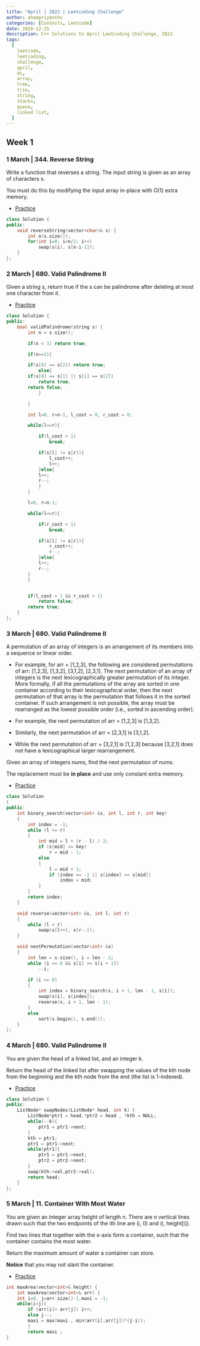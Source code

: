 ```yaml
---
title: "April | 2022 | Leetcoding Challenge"
author: ahampriyanshu
categories: [Contests, Leetcode]
date: 2020-12-25
description: C++ Solutions to April Leetcoding Challenge, 2022.
tags:
  [
    leetcode,
    leetcoding,
    challenge,
    april,
    ds,
    array,
    tree,
    trie,
    string,
    stacks,
    queue,
    linked list,
  ]
---
```


## Week 1

### 1 March | 344. Reverse String

Write a function that reverses a string. The input string is given as an array of characters s.

You must do this by modifying the input array in-place with O(1) extra memory.

- [Practice](https://leetcode.com/problems/reverse-string/)

```cpp
class Solution {
public:
    void reverseString(vector<char>& s) {
        int n(s.size());
        for(int i=0; i<n/2; i++)
            swap(s[i], s[n-i-1]);
    }
};
```

### 2 March | 680. Valid Palindrome II

Given a string s, return true if the s can be palindrome after deleting at most one character from it.

- [Practice](https://leetcode.com/problems/valid-palindrome-ii/)

```cpp
class Solution {
public:
    bool validPalindrome(string s) {
        int n = s.size();

        if(n < 3) return true;

        if(n==3){

        if(s[0] == s[2]) return true;
            else{
        if(s[0] == s[1] || s[1] == s[2])
            return true;
        return false;
            }

        }

        int l=0, r=n-1, l_cost = 0, r_cost = 0;

        while(l<=r){

            if(l_cost > 1)
                break;

            if(s[l] != s[r]){
                l_cost++;
                l++;
            }else{
            l++;
            r--;
            }
        }

        l=0, r=n-1;

        while(l<=r){

            if(r_cost > 1)
                break;

            if(s[l] != s[r]){
                r_cost++;
                r--;
            }else{
            l++;
            r--;
        }
        }


        if(l_cost > 1 && r_cost > 1)
            return false;
        return true;
    }
};
```

### 3 March | 680. Valid Palindrome II

A permutation of an array of integers is an arrangement of its members into a sequence or linear order.

- For example, for arr = [1,2,3], the following are considered permutations of arr: [1,2,3], [1,3,2], [3,1,2], [2,3,1].
  The next permutation of an array of integers is the next lexicographically greater permutation of its integer. More formally, if all the permutations of the array are sorted in one container according to their lexicographical order, then the next permutation of that array is the permutation that follows it in the sorted container. If such arrangement is not possible, the array must be rearranged as the lowest possible order (i.e., sorted in ascending order).

- For example, the next permutation of arr = [1,2,3] is [1,3,2].
- Similarly, the next permutation of arr = [2,3,1] is [3,1,2].
- While the next permutation of arr = [3,2,1] is [1,2,3] because [3,2,1] does not have a lexicographical larger rearrangement.

Given an array of integers nums, find the next permutation of nums.

The replacement must be **in place** and use only constant extra memory.

- [Practice](https://leetcode.com/problems/next-permutation/)

```cpp
class Solution
{
public:
    int binary_search(vector<int> &s, int l, int r, int key)
    {
        int index = -1;
        while (l <= r)
        {
            int mid = l + (r - l) / 2;
            if (s[mid] <= key)
                r = mid - 1;
            else
            {
                l = mid + 1;
                if (index == -1 || s[index] >= s[mid])
                    index = mid;
            }
        }
        return index;
    }

    void reverse(vector<int> &s, int l, int r)
    {
        while (l < r)
            swap(s[l++], s[r--]);
    }

    void nextPermutation(vector<int> &s)
    {
        int len = s.size(), i = len - 2;
        while (i >= 0 && s[i] >= s[i + 1])
            --i;

        if (i >= 0)
        {
            int index = binary_search(s, i + 1, len - 1, s[i]);
            swap(s[i], s[index]);
            reverse(s, i + 1, len - 1);
        }
        else
            sort(s.begin(), s.end());
    }
};
```

### 4 March | 680. Valid Palindrome II

You are given the head of a linked list, and an integer k.

Return the head of the linked list after swapping the values of the kth node from the beginning and the kth node from the end (the list is 1-indexed).

- [Practice](https://leetcode.com/problems/swapping-nodes-in-a-linked-list/)

```cpp
class Solution {
public:
    ListNode* swapNodes(ListNode* head, int k) {
        ListNode*ptr1 = head,*ptr2 = head , *kth = NULL;
        while(--k){
            ptr1 = ptr1->next;
        }
        kth = ptr1;
        ptr1 = ptr1->next;
        while(ptr1){
            ptr1 = ptr1->next;
            ptr2 = ptr2->next;
        }
        swap(kth->val,ptr2->val);
        return head;
    }
};
```

### 5 March | 11. Container With Most Water

You are given an integer array height of length n. There are n vertical lines drawn such that the two endpoints of the ith line are (i, 0) and (i, height[i]).

Find two lines that together with the x-axis form a container, such that the container contains the most water.

Return the maximum amount of water a container can store.

**Notice** that you may not slant the container.

- [Practice](https://leetcode.com/problems/container-with-most-water/)

```cpp
int maxArea(vector<int>& height) {
    int maxArea(vector<int>& arr) {
    int i=0, j=arr.size()-1,maxi = -1;
    while(i<j){
        if (arr[i]< arr[j]) i++;
        else j--;
        maxi = max(maxi , min(arr[i],arr[j])*(j-i));
        }
        return maxi ;
}
```
